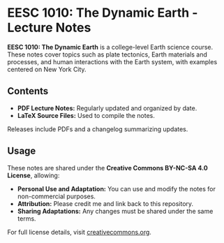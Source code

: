 # EESC 1010: The Dynamic Earth - Lecture Notes

**EESC 1010: The Dynamic Earth** is a college-level Earth science course. These notes cover topics such as plate tectonics, Earth materials and processes, and human interactions with the Earth system, with examples centered on New York City.

## Contents
- **PDF Lecture Notes:** Regularly updated and organized by date.
- **LaTeX Source Files:** Used to compile the notes.

Releases include PDFs and a changelog summarizing updates.

## Usage
These notes are shared under the **Creative Commons BY-NC-SA 4.0 License**, allowing:  
- **Personal Use and Adaptation:** You can use and modify the notes for non-commercial purposes.  
- **Attribution:** Please credit me and link back to this repository.  
- **Sharing Adaptations:** Any changes must be shared under the same terms.  

For full license details, visit [creativecommons.org](https://creativecommons.org/licenses/by-nc-sa/4.0/).
